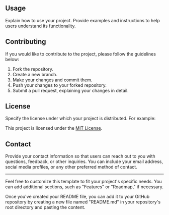 
## Usage

Explain how to use your project. Provide examples and instructions to help users understand its functionality.

## Contributing

If you would like to contribute to the project, please follow the guidelines below:

1. Fork the repository.
2. Create a new branch.
3. Make your changes and commit them.
4. Push your changes to your forked repository.
5. Submit a pull request, explaining your changes in detail.

## License

Specify the license under which your project is distributed. For example:

This project is licensed under the [MIT License](LICENSE).

## Contact

Provide your contact information so that users can reach out to you with questions, feedback, or other inquiries. You can include your email address, social media profiles, or any other preferred method of contact.

---

Feel free to customize this template to fit your project's specific needs. You can add additional sections, such as "Features" or "Roadmap," if necessary.

Once you've created your README file, you can add it to your GitHub repository by creating a new file named "README.md" in your repository's root directory and pasting the content.
